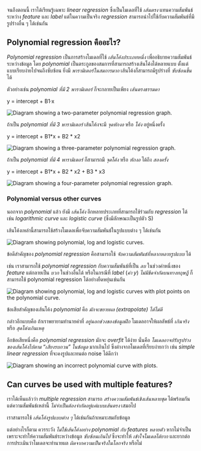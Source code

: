 
จนถึงตอนนี้ เราได้เรียนรู้เฉพาะ _linear regression_ ซึ่งเป็นโมเดลที่ใช้ _เส้นตรง_ แทนความสัมพันธ์ระหว่าง _feature_ และ _label_ แต่ในความเป็นจริง _regression_ สามารถนำไปใช้กับความสัมพันธ์ที่มีรูปร่างอื่น ๆ ได้เช่นกัน

## Polynomial regression คืออะไร?

_Polynomial regression_ เป็นการสร้างโมเดลที่ใช้ _เส้นโค้งประเภทหนึ่ง_ เพื่ออธิบายความสัมพันธ์ระหว่างข้อมูล โดย _polynomial_ เป็นตระกูลของสมการที่สามารถสร้างเส้นโค้งได้หลายแบบ ตั้งแต่แบบเรียบง่ายไปจนถึงซับซ้อน ยิ่งมี _พารามิเตอร์ในสมการมาก_ เส้นโค้งก็สามารถมีรูปร่างที่ _ซับซ้อนขึ้น_ ได้

ตัวอย่างเช่น _polynomial ที่มี 2 พารามิเตอร์_ ก็จะกลายเป็นเพียง _เส้นตรงธรรมดา_

y = intercept + B1·x

![Diagram showing a two-parameter polynomial regression graph.](https://learn.microsoft.com/en-us/training/modules/understand-regression-machine-learning/media/6-polynomial-graph.png)

ถ้าเป็น _polynomial ที่มี 3 พารามิเตอร์_ เส้นโค้งจะมี _จุดหักงอ_ หรือ _โค้ง_ อยู่หนึ่งครั้ง

y = intercept + B1*x + B2 * x2

![Diagram showing a three-parameter polynomial regression graph.](https://learn.microsoft.com/en-us/training/modules/understand-regression-machine-learning/media/6-three-parameter-polynomial.png)

ถ้าเป็น _polynomial ที่มี 4 พารามิเตอร์_ ก็สามารถมี _จุดโค้ง_ หรือ _หักงอ_ ได้ถึง _สองครั้ง_

y = intercept + B1*x + B2 * x2 + B3 * x3

![Diagram showing a four-parameter polynomial regression graph.](https://learn.microsoft.com/en-us/training/modules/understand-regression-machine-learning/media/6-four-parameter-polynomial.png)

### Polynomial versus other curves

นอกจาก _polynomial_ แล้ว ยังมี _เส้นโค้ง_ อีกหลายประเภทที่สามารถใช้ร่วมกับ _regression_ ได้ เช่น _logarithmic curve_ และ _logistic curve_ (ซึ่งมีลักษณะเป็นรูปตัว S)

เส้นโค้งเหล่านี้สามารถใช้สร้างโมเดลเพื่อจับความสัมพันธ์ในรูปแบบต่าง ๆ ได้เช่นกัน

![Diagram showing polynomial, log and logistic curves.](https://learn.microsoft.com/en-us/training/modules/understand-regression-machine-learning/media/6-polynomial-vs-curves.png)

ข้อดีสำคัญของ _polynomial regression_ คือสามารถใช้ _จับความสัมพันธ์ที่หลากหลายรูปแบบ_ ได้

เช่น เราสามารถใช้ _polynomial regression_ กับความสัมพันธ์ที่เป็น _ลบ_ ในช่วงค่าหนึ่งของ _feature_ แต่กลายเป็น _บวก_ ในช่วงอื่นได้ หรือในกรณีที่ _label_ (_ค่า y_) _ไม่มีขีดจำกัดบนทางทฤษฎี_ ก็สามารถใช้ polynomial regression ได้อย่างยืดหยุ่นเช่นกัน

![Diagram showing polynomial, log and logistic curves with plot points on the polynomial curve.](https://learn.microsoft.com/en-us/training/modules/understand-regression-machine-learning/media/6-example-curves.png)

ข้อเสียสำคัญของเส้นโค้ง _polynomial_ คือ _มักจะขยายผล (extrapolate) ได้ไม่ดี_

กล่าวอีกแบบคือ ถ้าเราพยายามทำนายค่าที่ _อยู่นอกช่วงของข้อมูลฝึก_ โมเดลอาจให้ผลลัพธ์ที่ _เกินจริง_ หรือ _สุดโต่งเกินเหตุ_

อีกข้อเสียหนึ่งคือ _polynomial regression_ มักจะ _overfit_ ได้ง่าย นั่นคือ _โมเดลอาจปรับรูปร่างของเส้นโค้งไปตาม “เสียงรบกวน” ในข้อมูล_ มากเกินไป ซึ่งต่างจากโมเดลที่เรียบง่ายกว่า เช่น _simple linear regression_ ที่จะคงรูปและทนต่อ noise ได้ดีกว่า

![Diagram showing an incorrect polynomial curve with plots.](https://learn.microsoft.com/en-us/training/modules/understand-regression-machine-learning/media/6-curve.png)

## Can curves be used with multiple features?

เราได้เห็นแล้วว่า _multiple regression_ สามารถ _สร้างความสัมพันธ์เชิงเส้นหลายชุด_ ได้พร้อมกัน แต่ความสัมพันธ์เหล่านี้ _ไม่จำเป็นต้องจำกัดอยู่แค่แบบเส้นตรง_ เสมอไป

เราสามารถใช้ _เส้นโค้งรูปแบบต่าง ๆ_ ได้เช่นกันถ้าเหมาะสมกับข้อมูล

แต่อย่างไรก็ตาม ควรระวัง _ไม่ใช้เส้นโค้งอย่าง polynomial กับ features หลายตัว_ หากไม่จำเป็น เพราะจะทำให้ความสัมพันธ์ระหว่างข้อมูล _ซับซ้อนเกินไป_ ซึ่งจะทำให้ _เข้าใจโมเดลได้ยาก_ และยากต่อการประเมินว่าโมเดลจะทำนายผล _ผิดจากความเป็นจริงในโลกจริง_ หรือไม่
